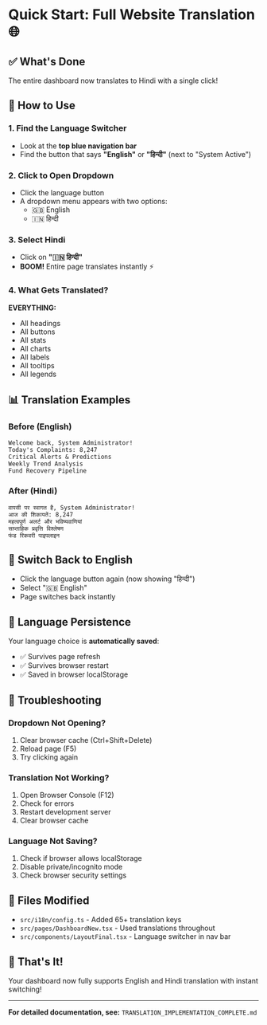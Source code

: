 # Quick Start: Full Website Translation 🌐

## ✅ What's Done
The entire dashboard now translates to Hindi with a single click!

## 🎯 How to Use

### 1. Find the Language Switcher
- Look at the **top blue navigation bar**
- Find the button that says **"English"** or **"हिन्दी"** (next to "System Active")

### 2. Click to Open Dropdown
- Click the language button
- A dropdown menu appears with two options:
  - 🇬🇧 English
  - 🇮🇳 हिन्दी

### 3. Select Hindi
- Click on **"🇮🇳 हिन्दी"**
- **BOOM!** Entire page translates instantly ⚡

### 4. What Gets Translated?
**EVERYTHING:**
- All headings
- All buttons
- All stats
- All charts
- All labels
- All tooltips
- All legends

## 📊 Translation Examples

### Before (English)
```
Welcome back, System Administrator!
Today's Complaints: 8,247
Critical Alerts & Predictions
Weekly Trend Analysis
Fund Recovery Pipeline
```

### After (Hindi)
```
वापसी पर स्वागत है, System Administrator!
आज की शिकायतें: 8,247
महत्वपूर्ण अलर्ट और भविष्यवाणियां
साप्ताहिक प्रवृत्ति विश्लेषण
फंड रिकवरी पाइपलाइन
```

## 🔄 Switch Back to English
- Click the language button again (now showing "हिन्दी")
- Select "🇬🇧 English"
- Page switches back instantly

## 💾 Language Persistence
Your language choice is **automatically saved**:
- ✅ Survives page refresh
- ✅ Survives browser restart
- ✅ Saved in browser localStorage

## 🐛 Troubleshooting

### Dropdown Not Opening?
1. Clear browser cache (Ctrl+Shift+Delete)
2. Reload page (F5)
3. Try clicking again

### Translation Not Working?
1. Open Browser Console (F12)
2. Check for errors
3. Restart development server
4. Clear browser cache

### Language Not Saving?
1. Check if browser allows localStorage
2. Disable private/incognito mode
3. Check browser security settings

## 📁 Files Modified
- `src/i18n/config.ts` - Added 65+ translation keys
- `src/pages/DashboardNew.tsx` - Used translations throughout
- `src/components/LayoutFinal.tsx` - Language switcher in nav bar

## 🎉 That's It!
Your dashboard now fully supports English and Hindi translation with instant switching!

---

**For detailed documentation, see:** `TRANSLATION_IMPLEMENTATION_COMPLETE.md`
